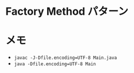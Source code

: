 # Factory Method パターン


# メモ

- `javac -J-Dfile.encoding=UTF-8 Main.java`
- `java -Dfile.encoding=UTF-8 Main`
